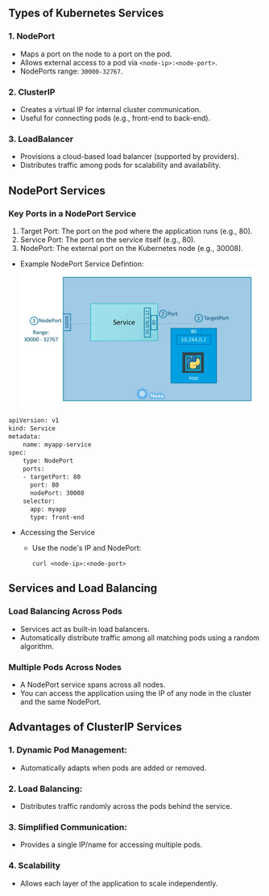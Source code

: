 ## Types of Kubernetes Services

### 1. NodePort

- Maps a port on the node to a port on the pod.
- Allows external access to a pod via `<node-ip>:<node-port>`.
- NodePorts range: `30000-32767`.

### 2. ClusterIP

- Creates a virtual IP for internal cluster communication.
- Useful for connecting pods (e.g., front-end to back-end).

### 3. LoadBalancer

- Provisions a cloud-based load balancer (supported by providers).
- Distributes traffic among pods for scalability and availability.

## NodePort Services

### Key Ports in a NodePort Service

1. Target Port: The port on the pod where the application runs (e.g., 80).
2. Service Port: The port on the service itself (e.g., 80).
3. NodePort: The external port on the Kubernetes node (e.g., 30008).

- Example NodePort Service Defintion:
  <img src="https://github.com/matoanbach/k8s-ckad/blob/main/assets/sec%201/10.png"/>

```
apiVersion: v1
kind: Service
metadata:
    name: myapp-service
spec:
    type: NodePort
    ports:
    - targetPort: 80
      port: 80
      nodePort: 30008
    selector:
      app: myapp
      type: front-end
```

- Accessing the Service

  - Use the node's IP and NodePort:
    ```
    curl <node-ip>:<node-port>
    ```

## Services and Load Balancing

### Load Balancing Across Pods

- Services act as built-in load balancers.
- Automatically distribute traffic among all matching pods using a random algorithm.

### Multiple Pods Across Nodes

- A NodePort service spans across all nodes.
- You can access the application using the IP of any node in the cluster and the same NodePort.

## Advantages of ClusterIP Services

### 1. Dynamic Pod Management:

- Automatically adapts when pods are added or removed.

### 2. Load Balancing:

- Distributes traffic randomly across the pods behind the service.

### 3. Simplified Communication:

- Provides a single IP/name for accessing multiple pods.

### 4. Scalability

- Allows each layer of the application to scale independently.
